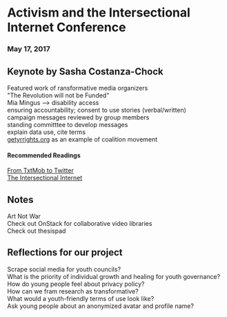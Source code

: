 # Activism and the Intersectional Internet Conference  
### May 17, 2017  
## Keynote by Sasha Costanza-Chock   
Featured work of ransformative media organizers  
"The Revolution will not be Funded"  
Mia Mingus --> disability access  
ensuring accountability; consent to use stories (verbal/written)  
campaign messages reviewed by group members  
standing committtee to develop messages  
explain data use, cite terms  
[getyrrights.org](https://getyrrights.org) as an example of coalition movement  
#### Recommended Readings  
[From TxtMob to Twitter](https://t.co/s2ZhWNTaDx)  
[The Intersectional Internet](https://t.co/0Zs2uSuGTZ)  
## Notes
Art Not War  
Check out OnStack for collaborative video libraries  
Check out thesispad  
## Reflections for our project  
Scrape social media for youth councils?  
What is the priority of individual growth and healing for youth governance?  
How do young people feel about privacy policy?  
How can we fram research as transformative?  
What would a youth-friendly terms of use look like?  
Ask young people about an anonymized avatar and profile name?  
